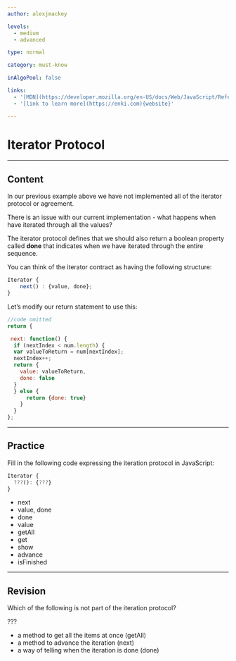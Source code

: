 ```yaml
---
author: alexjmackey

levels:
  - medium
  - advanced

type: normal

category: must-know

inAlgoPool: false

links:
  - '[MDN](https://developer.mozilla.org/en-US/docs/Web/JavaScript/Reference/Iteration_protocols){website}'
  - '[link to learn more](https://enki.com){website}'

---
```

# Iterator Protocol

---
## Content

In our previous example above we have not implemented all of the iterator protocol or agreement.

There is an issue with our current implementation - what happens when have iterated through all the values?

The iterator protocol defines that we should also return a boolean property called **done** that indicates when we have iterated through the entire sequence.

You can think of the iterator contract as having the following structure:

```javascript
Iterator {
    next() : {value, done};
}
```

Let’s modify our return statement to use this:

```javascript
//code omitted
return {

 next: function() {
  if (nextIndex < num.length) {
  var valueToReturn = num[nextIndex];
  nextIndex++;
  return {
    value: valueToReturn,
    done: false
  }
  } else {
      return {done: true}
    }
  }
};
```

---
## Practice

Fill in the following code expressing the iteration protocol in JavaScript:

```javascript
Iterator {
  ???(): {???}
}
```

* next
* value, done
* done
* value
* getAll
* get
* show
* advance
* isFinished

---
## Revision

Which of the following is not part of the iteration protocol?

???

* a method to get all the items at once (getAll)
* a method to advance the iteration (next)
* a way of telling when the iteration is done (done)